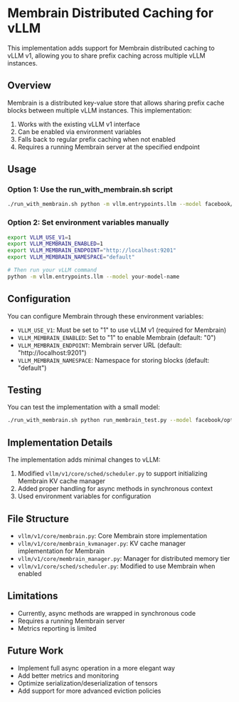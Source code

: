 # Membrain Distributed Caching for vLLM

This implementation adds support for Membrain distributed caching to vLLM v1, allowing you to share prefix caching across multiple vLLM instances.

## Overview

Membrain is a distributed key-value store that allows sharing prefix cache blocks between multiple vLLM instances. This implementation:

1. Works with the existing vLLM v1 interface
2. Can be enabled via environment variables
3. Falls back to regular prefix caching when not enabled
4. Requires a running Membrain server at the specified endpoint

## Usage

### Option 1: Use the run_with_membrain.sh script

```bash
./run_with_membrain.sh python -m vllm.entrypoints.llm --model facebook/opt-125m
```

### Option 2: Set environment variables manually

```bash
export VLLM_USE_V1=1
export VLLM_MEMBRAIN_ENABLED=1
export VLLM_MEMBRAIN_ENDPOINT="http://localhost:9201"
export VLLM_MEMBRAIN_NAMESPACE="default"

# Then run your vLLM command
python -m vllm.entrypoints.llm --model your-model-name
```

## Configuration

You can configure Membrain through these environment variables:

- `VLLM_USE_V1`: Must be set to "1" to use vLLM v1 (required for Membrain)
- `VLLM_MEMBRAIN_ENABLED`: Set to "1" to enable Membrain (default: "0")
- `VLLM_MEMBRAIN_ENDPOINT`: Membrain server URL (default: "http://localhost:9201")
- `VLLM_MEMBRAIN_NAMESPACE`: Namespace for storing blocks (default: "default")

## Testing

You can test the implementation with a small model:

```bash
./run_with_membrain.sh python run_membrain_test.py --model facebook/opt-125m
```

## Implementation Details

The implementation adds minimal changes to vLLM:

1. Modified `vllm/v1/core/sched/scheduler.py` to support initializing Membrain KV cache manager
2. Added proper handling for async methods in synchronous context
3. Used environment variables for configuration

## File Structure

- `vllm/v1/core/membrain.py`: Core Membrain store implementation
- `vllm/v1/core/membrain_kvmanager.py`: KV cache manager implementation for Membrain
- `vllm/v1/core/membrain_manager.py`: Manager for distributed memory tier
- `vllm/v1/core/sched/scheduler.py`: Modified to use Membrain when enabled

## Limitations

- Currently, async methods are wrapped in synchronous code
- Requires a running Membrain server
- Metrics reporting is limited

## Future Work

- Implement full async operation in a more elegant way
- Add better metrics and monitoring
- Optimize serialization/deserialization of tensors
- Add support for more advanced eviction policies